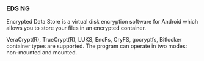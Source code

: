 ### EDS NG

Encrypted Data Store is a virtual disk encryption software for Android which allows you to store your files in an encrypted container.

VeraCrypt(R), TrueCrypt(R), LUKS, EncFs, CryFS, gocryptfs, Bitlocker container types are supported. The program can operate in two modes: non-mounted and mounted.
